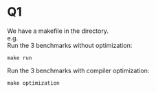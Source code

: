 # Q1
We have a makefile in the directory.<br>
e.g.<br>
Run the 3 benchmarks without optimization:
```
make run
```
Run the 3 benchmarks with compiler optimization:
```
make optimization
```